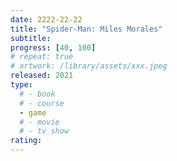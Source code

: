 ```yaml
---
date: 2222-22-22
title: "Spider-Man: Miles Morales"
subtitle:
progress: [40, 100]
# repeat: true
# artwork: /library/assets/xxx.jpeg
released: 2021
type:
  # - book
  # - course
  - game
  # - movie
  # - tv show
rating:
---
```

